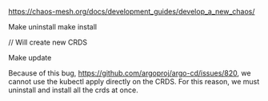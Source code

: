 https://chaos-mesh.org/docs/development_guides/develop_a_new_chaos/

Make uninstall make install

// Will create new CRDS

Make update

Because of this bug, https://github.com/argoproj/argo-cd/issues/820, we cannot use the kubectl apply directly on the
CRDS. For this reason, we must uninstall and install all the crds at once.